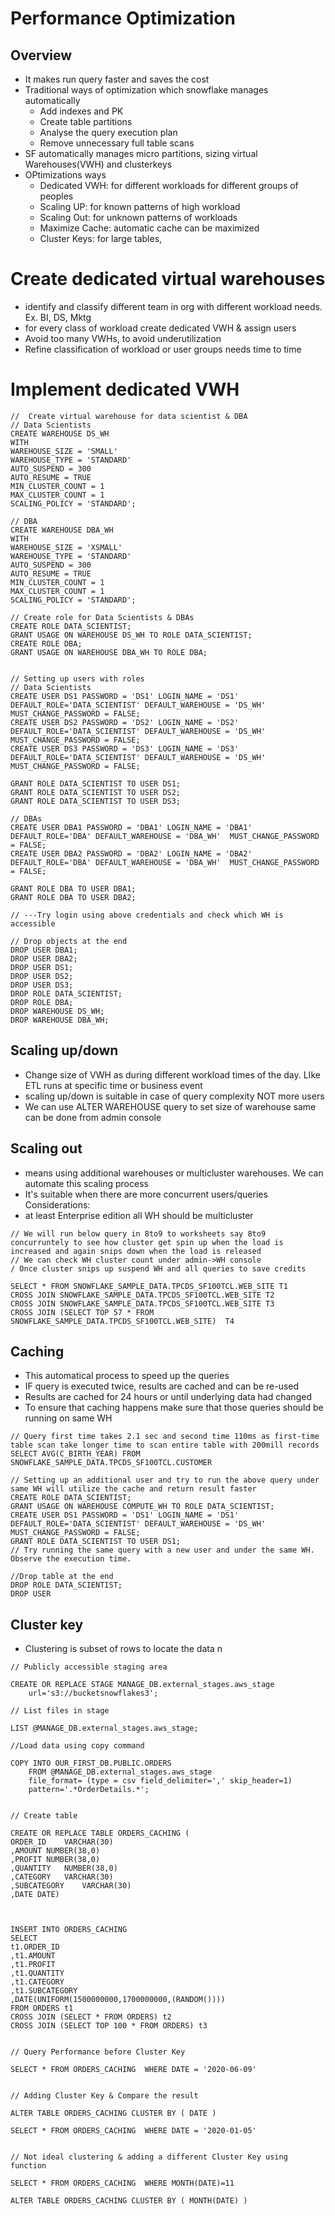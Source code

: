 # Performance Optimization
## Overview
- It makes run query faster and saves the cost
- Traditional ways of optimization which snowflake manages automatically
  - Add indexes and PK
  - Create table partitions
  - Analyse the query execution plan
  - Remove unnecessary full table scans
- SF automatically manages micro partitions, sizing virtual Warehouses(VWH) and clusterkeys
- OPtimizations ways
  - Dedicated VWH: for different workloads for different groups of peoples
  - Scaling UP: for known patterns of high workload
  - Scaling Out: for unknown patterns of workloads
  - Maximize Cache: automatic cache can be maximized
  - Cluster Keys: for large tables,

# Create dedicated virtual warehouses
- identify and classify different team in org with different workload needs. Ex. BI, DS, Mktg
- for every class of workload create dedicated VWH & assign users
- Avoid too many VWHs, to avoid underutilization
- Refine classification of workload or user groups needs time to time

# Implement dedicated VWH
```
//  Create virtual warehouse for data scientist & DBA
// Data Scientists
CREATE WAREHOUSE DS_WH 
WITH
WAREHOUSE_SIZE = 'SMALL'
WAREHOUSE_TYPE = 'STANDARD' 
AUTO_SUSPEND = 300 
AUTO_RESUME = TRUE 
MIN_CLUSTER_COUNT = 1 
MAX_CLUSTER_COUNT = 1 
SCALING_POLICY = 'STANDARD';

// DBA
CREATE WAREHOUSE DBA_WH 
WITH
WAREHOUSE_SIZE = 'XSMALL'
WAREHOUSE_TYPE = 'STANDARD' 
AUTO_SUSPEND = 300 
AUTO_RESUME = TRUE 
MIN_CLUSTER_COUNT = 1 
MAX_CLUSTER_COUNT = 1 
SCALING_POLICY = 'STANDARD';

// Create role for Data Scientists & DBAs
CREATE ROLE DATA_SCIENTIST;
GRANT USAGE ON WAREHOUSE DS_WH TO ROLE DATA_SCIENTIST;
CREATE ROLE DBA;
GRANT USAGE ON WAREHOUSE DBA_WH TO ROLE DBA;


// Setting up users with roles 
// Data Scientists 
CREATE USER DS1 PASSWORD = 'DS1' LOGIN_NAME = 'DS1' DEFAULT_ROLE='DATA_SCIENTIST' DEFAULT_WAREHOUSE = 'DS_WH'  MUST_CHANGE_PASSWORD = FALSE;
CREATE USER DS2 PASSWORD = 'DS2' LOGIN_NAME = 'DS2' DEFAULT_ROLE='DATA_SCIENTIST' DEFAULT_WAREHOUSE = 'DS_WH'  MUST_CHANGE_PASSWORD = FALSE;
CREATE USER DS3 PASSWORD = 'DS3' LOGIN_NAME = 'DS3' DEFAULT_ROLE='DATA_SCIENTIST' DEFAULT_WAREHOUSE = 'DS_WH'  MUST_CHANGE_PASSWORD = FALSE;

GRANT ROLE DATA_SCIENTIST TO USER DS1;
GRANT ROLE DATA_SCIENTIST TO USER DS2;
GRANT ROLE DATA_SCIENTIST TO USER DS3;

// DBAs
CREATE USER DBA1 PASSWORD = 'DBA1' LOGIN_NAME = 'DBA1' DEFAULT_ROLE='DBA' DEFAULT_WAREHOUSE = 'DBA_WH'  MUST_CHANGE_PASSWORD = FALSE;
CREATE USER DBA2 PASSWORD = 'DBA2' LOGIN_NAME = 'DBA2' DEFAULT_ROLE='DBA' DEFAULT_WAREHOUSE = 'DBA_WH'  MUST_CHANGE_PASSWORD = FALSE;

GRANT ROLE DBA TO USER DBA1;
GRANT ROLE DBA TO USER DBA2;

// ---Try login using above credentials and check which WH is accessible

// Drop objects at the end
DROP USER DBA1;
DROP USER DBA2;
DROP USER DS1;
DROP USER DS2;
DROP USER DS3;
DROP ROLE DATA_SCIENTIST;
DROP ROLE DBA;
DROP WAREHOUSE DS_WH;
DROP WAREHOUSE DBA_WH;
```
## Scaling up/down
- Change size of VWH as during different workload times of the day. LIke ETL runs at specific time or business event
- scaling up/down is suitable in case of query complexity NOT more users
- We can use ALTER WAREHOUSE query to set size of warehouse same can be done from admin console

## Scaling out
- means using additional warehouses or multicluster warehouses. We can automate this scaling process
- It's suitable when there are more concurrent users/queries
Considerations:
- at least Enterprise edition all WH should be multicluster

```
// We will run below query in 8to9 to worksheets say 8to9 concurruntely to see how cluster get spin up when the load is increased and again snips down when the load is released
// We can check WH cluster count under admin->WH console
/ Once cluster snips up suspend WH and all queries to save credits

SELECT * FROM SNOWFLAKE_SAMPLE_DATA.TPCDS_SF100TCL.WEB_SITE T1
CROSS JOIN SNOWFLAKE_SAMPLE_DATA.TPCDS_SF100TCL.WEB_SITE T2
CROSS JOIN SNOWFLAKE_SAMPLE_DATA.TPCDS_SF100TCL.WEB_SITE T3
CROSS JOIN (SELECT TOP 57 * FROM SNOWFLAKE_SAMPLE_DATA.TPCDS_SF100TCL.WEB_SITE)  T4
```
## Caching
- This automatical process to speed up the queries
- IF query is executed twice, results are cached and can be re-used
- Results are cached for 24 hours or until underlying data had changed
- To ensure that caching happens make sure that those queries should be running on same WH

```
// Query first time takes 2.1 sec and second time 110ms as first-time table scan take longer time to scan entire table with 200mill records 
SELECT AVG(C_BIRTH_YEAR) FROM SNOWFLAKE_SAMPLE_DATA.TPCDS_SF100TCL.CUSTOMER

// Setting up an additional user and try to run the above query under same WH will utilize the cache and return result faster
CREATE ROLE DATA_SCIENTIST;
GRANT USAGE ON WAREHOUSE COMPUTE_WH TO ROLE DATA_SCIENTIST;
CREATE USER DS1 PASSWORD = 'DS1' LOGIN_NAME = 'DS1' DEFAULT_ROLE='DATA_SCIENTIST' DEFAULT_WAREHOUSE = 'DS_WH'  MUST_CHANGE_PASSWORD = FALSE;
GRANT ROLE DATA_SCIENTIST TO USER DS1;
// Try running the same query with a new user and under the same WH. Observe the execution time.

//Drop table at the end
DROP ROLE DATA_SCIENTIST;
DROP USER 

```

## Cluster key
- Clustering is subset of rows to locate the data n
```
// Publicly accessible staging area    

CREATE OR REPLACE STAGE MANAGE_DB.external_stages.aws_stage
    url='s3://bucketsnowflakes3';

// List files in stage

LIST @MANAGE_DB.external_stages.aws_stage;

//Load data using copy command

COPY INTO OUR_FIRST_DB.PUBLIC.ORDERS
    FROM @MANAGE_DB.external_stages.aws_stage
    file_format= (type = csv field_delimiter=',' skip_header=1)
    pattern='.*OrderDetails.*';
    

// Create table

CREATE OR REPLACE TABLE ORDERS_CACHING (
ORDER_ID	VARCHAR(30)
,AMOUNT	NUMBER(38,0)
,PROFIT	NUMBER(38,0)
,QUANTITY	NUMBER(38,0)
,CATEGORY	VARCHAR(30)
,SUBCATEGORY	VARCHAR(30)
,DATE DATE)    



INSERT INTO ORDERS_CACHING 
SELECT
t1.ORDER_ID
,t1.AMOUNT	
,t1.PROFIT	
,t1.QUANTITY	
,t1.CATEGORY	
,t1.SUBCATEGORY	
,DATE(UNIFORM(1500000000,1700000000,(RANDOM())))
FROM ORDERS t1
CROSS JOIN (SELECT * FROM ORDERS) t2
CROSS JOIN (SELECT TOP 100 * FROM ORDERS) t3


// Query Performance before Cluster Key

SELECT * FROM ORDERS_CACHING  WHERE DATE = '2020-06-09'


// Adding Cluster Key & Compare the result

ALTER TABLE ORDERS_CACHING CLUSTER BY ( DATE ) 

SELECT * FROM ORDERS_CACHING  WHERE DATE = '2020-01-05'


// Not ideal clustering & adding a different Cluster Key using function

SELECT * FROM ORDERS_CACHING  WHERE MONTH(DATE)=11

ALTER TABLE ORDERS_CACHING CLUSTER BY ( MONTH(DATE) )

```
